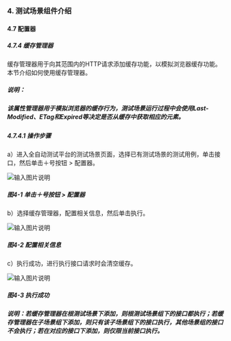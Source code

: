 ### 4. 测试场景组件介绍

#### 4.7 配置器

##### 4.7.4 缓存管理器

缓存管理器用于向其范围内的HTTP请求添加缓存功能，以模拟浏览器缓存功能。本节介绍如何使用缓存管理器。

##### 说明：

##### 该属性管理器用于模拟浏览器的缓存行为，测试场景运行过程中会使用Last-Modified、ETag和Expired等决定是否从缓存中获取相应的元素。

##### 4.7.4.1 操作步骤

a）进入全自动测试平台的测试场景页面，选择已有测试场景的测试用例，单击接口，然后单击＋号按钮 > 配置器。

![输入图片说明](../../../images/SoFlu%E5%85%A8%E8%87%AA%E5%8A%A8%E6%B5%8B%E8%AF%95%E5%B9%B3%E5%8F%B0%E6%95%99%E7%A8%8B/4.%20%E6%B5%8B%E8%AF%95%E5%9C%BA%E6%99%AF%E7%BB%84%E4%BB%B6%E4%BB%8B%E7%BB%8D/7.%20%E9%85%8D%E7%BD%AE%E5%99%A8/4-1.png)

##### 图4-1 单击＋号按钮 > 配置器

b）选择缓存管理器，配置相关信息，然后单击执行。

![输入图片说明](../../../images/SoFlu%E5%85%A8%E8%87%AA%E5%8A%A8%E6%B5%8B%E8%AF%95%E5%B9%B3%E5%8F%B0%E6%95%99%E7%A8%8B/4.%20%E6%B5%8B%E8%AF%95%E5%9C%BA%E6%99%AF%E7%BB%84%E4%BB%B6%E4%BB%8B%E7%BB%8D/7.%20%E9%85%8D%E7%BD%AE%E5%99%A8/4-2.png)

##### 图4-2 配置相关信息

c）执行成功，进行执行接口请求时会清空缓存。

![输入图片说明](../../../images/SoFlu%E5%85%A8%E8%87%AA%E5%8A%A8%E6%B5%8B%E8%AF%95%E5%B9%B3%E5%8F%B0%E6%95%99%E7%A8%8B/4.%20%E6%B5%8B%E8%AF%95%E5%9C%BA%E6%99%AF%E7%BB%84%E4%BB%B6%E4%BB%8B%E7%BB%8D/7.%20%E9%85%8D%E7%BD%AE%E5%99%A8/4-3.png)

##### 图4-3 执行成功

##### 说明：若缓存管理器在根测试场景下添加，则根测试场景组下的接口都执行；若缓存管理器在子场景组下添加，则只有该子场景组下的接口执行，其他场景组的接口不会执行；若在对应的接口下添加，则仅限当前接口执行。
